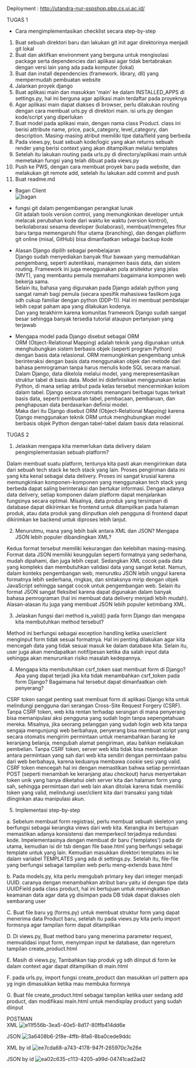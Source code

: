 Deployment :
http://utandra-nur-sspshop.pbp.cs.ui.ac.id/


TUGAS 1

- Cara mengimplementasikan checklist secara step-by-step
1. Buat sebuah direktori baru dan lakukan git init agar direktorinya menjadi git lokal
2. Buat dan aktifkan environment yang berguna untuk mengisolasi package serta dependencies dari aplikasi agar tidak bertabrakan dengan versi lain yang ada pada komputer (lokal)
3. Buat dan install dependencies (framework. library, dll) yang mempermudah pembuatan website
4. Jalankan proyek django 
5. Buat aplikasi main dan masukkan 'main' ke dalam INSTALLED_APPS di settings.py, hal ini berguna agar aplikasi main terdaftar pada proyeknya
6. Agar aplikasi main dapat diakses di browser, perlu dilakukan routing dengan cara membuat urls.py di direktori main. isi urls.py dengan kode/script yang diperlukan
7. Buat model pada aplikasi main, dengan nama class Product. class ini berisi attribute name, price, pack_category, level_category, dan description. Masing-masing atribut memiliki tipe data/field yang berbeda
8. Pada views.py, buat sebuah kode/logic yang akan returns sebuah render yang berisi context yang akan ditampilkan melalui templates
9. Setelah itu lakukan routing pada urls.py di directory/aplikasi main untuk memetakan fungsi yang telah dibuat pada views.py
10. Push ke PWS, dengan cara membuat proyek baru pada website, dan melakukan git remote add, setelah itu lakukan add commit and push
11. Buat readme.md

- Bagan Client  
![bagan](https://github.com/user-attachments/assets/54eccdf7-cc4d-4e54-bae7-339a34810116)


- fungsi git dalam pengembangan perangkat lunak  
Git adalah tools version control, yang memungkinkan developer untuk melacak perubahan kode dari waktu ke waktu (version kontrol), berkolaborasi sesama developer (kolaborasi), membuat/mengetes fitur baru tanpa memengaruhi fitur utama (branching), dan dengan platform git online (misal, GitHub) bisa dimanfaatkan sebagai backup kode

- Alasan Django dipilih sebagai pembelajaran  
Django sudah menyediakan banyak fitur bawaan yang memudahkan pengembang, seperti autentikasi, manajemen basis data, dan sistem routing. Framework ini juga menggunakan pola arsitektur yang jelas (MVT), yang membantu pemula memahami bagaimana komponen web bekerja sama.  
Selain itu, bahasa yang digunakan pada Django adalah python yang sangat ramah bagi pemula (secara spesifik mahasiswa fasilkom juga sdh cukup familiar dengan python (DDP-1)). Hal ini membuat pembelajar lebih cepat paham apa yang dilakukan kodenya.  
Dan yang terakhirm karena komunitas framework Django sudah sangat besar sehingga banyak tersedia tutorial ataupun pertanyaan yang terjawab

- Mengapa model pada Django disebut sebagai ORM  
ORM (Object-Relational Mapping) adalah teknik yang digunakan untuk menghubungkan sistem berbasis objek (seperti program Python) dengan basis data relasional. ORM memungkinkan pengembang untuk berinteraksi dengan basis data menggunakan objek dan metode dari bahasa pemrograman tanpa harus menulis kode SQL secara manual.  
Dalam Django, data dikelola melalui model, yang merepresentasikan struktur tabel di basis data. Model ini didefinisikan menggunakan kelas Python, di mana setiap atribut pada kelas tersebut mencerminkan kolom dalam tabel. Django secara otomatis menangani berbagai tugas terkait basis data, seperti pembuatan tabel, pembacaan, pembaruan, dan penghapusan data berdasarkan definisi model.  
Maka dari itu Django disebut ORM (Object-Relational Mapping) karena Django menggunakan teknik ORM untuk menghubungkan model berbasis objek Python dengan tabel-tabel dalam basis data relasional.



TUGAS 2

1. Jelaskan mengapa kita memerlukan data delivery dalam pengimplementasian sebuah platform?

Dalam membuat suatu platform, tentunya kita pasti akan mengirimkan data dari sebuah tech stack ke tech stack yang lain. Proses pengiriman data ini yang kita kenal sebagai data delivery. Proses ini sangat krusial karena memungkinkan komponen-komponen yang menggunakan tech stack yang berbeda dapat saling berinteraksi dan bertukar informasi. Dengan adanya data delivery, setiap komponen dalam platform dapat menjalankan fungsinya secara optimal. Misalnya, data produk yang tersimpan di database dapat dikirimkan ke frontend untuk ditampilkan pada halaman produk, atau data produk yang diinputkan oleh pengguna di frontend dapat dikirimkan ke backend untuk diproses lebih lanjut.

2. Menurutmu, mana yang lebih baik antara XML dan JSON? Mengapa JSON lebih populer dibandingkan XML?

Kedua format tersebut memiliki kekurangan dan kelebihan masing-masing. Format data JSON memiliki keunggulan seperti formatnya yang sederhana, mudah dipahami, dan juga lebih cepat. Sedangkan XML cocok pada data yang kompleks dan membutuhkan validasi data yang sangat ketat.
Namun, dalam konteks pengembangan web, menurutku JSON lebih unggul karena formatnya lebih sederhana, ringkas, dan sintaksnya mirip dengan objek JavaScript sehingga sangat cocok untuk pengembangan web. Selain itu format JSON sangat fleksibel karena dapat digunakan dalam banyak bahasa pemrograman (hal ini membuat data delivery menjadi lebih mudah). Alasan-alasan itu juga yang membuat JSON lebih populer ketimbang XML.

3. Jelaskan fungsi dari method is_valid() pada form Django dan mengapa kita membutuhkan method tersebut?

Method ini berfungsi sebagai exception handling ketika user/client menginput form tidak sesuai formatnya. Hal ini penting dilakukan agar kita mencegah data yang tidak sesuai masuk ke dalam database kita. Selain itu, user juga akan mendapatkan notif/pesan ketika dia salah input data sehingga akan menurunkan risiko masalah kedepannya.

4. Mengapa kita membutuhkan csrf_token saat membuat form di Django? Apa yang dapat terjadi jika kita tidak menambahkan csrf_token pada form Django? Bagaimana hal tersebut dapat dimanfaatkan oleh penyerang?

CSRF token sangat penting saat membuat form di aplikasi Django kita untuk melindungi pengguna dari serangan Cross-Site Request Forgery (CSRF). Tanpa CSRF token, web kita rentan terhadap serangan di mana penyerang bisa memanipulasi aksi pengguna yang sudah login tanpa sepengetahuan mereka. Misalnya, jika seorang pelanggan yang sudah login web kita tanpa sengaja mengunjungi web berbahaya, penyerang bisa membuat script yang secara otomatis mengirim permintaan untuk menambahkan barang ke keranjang belanja, mengubah alamat pengiriman, atau bahkan melakukan pembelian. Tanpa CSRF token, server web kita tidak bisa membedakan antara permintaan yang sah dari web kita sendiri dengan permintaan palsu dari web berbahaya, karena keduanya membawa cookie sesi yang valid. CSRF token mencegah hal ini dengan memastikan bahwa setiap permintaan POST (seperti menambah ke keranjang atau checkout) harus menyertakan token unik yang hanya diketahui oleh server kita dan halaman form yang sah, sehingga permintaan dari web lain akan ditolak karena tidak memiliki token yang valid, melindungi user/client kita dari transaksi yang tidak diinginkan atau manipulasi akun.

5. Implementasi step-by-step

a. Sebelum membuat form registrasi, perlu membuat sebuah skeleton yang berfungsi sebagai kerangka views dari web kita. Kerangka ini bertujuan memastikan adanya konsistensi dan memperkecil terjadinya redundasi kode. Impelementasinya dengan membuat dir baru ('templates') pada dir utama, kemudian isi dir tsb dengan file base.html yang berfungsi sebagai template untuk yang lain. Kemudian masukkan direktori templates ini ke dalam variabel TEMPLATES yang ada di settings.py. Setelah itu, file-file yang berfungsi sebagai tampilan web perlu meng-extends base.html

b. Pada models.py, kita perlu mengubah primary key dari integer menjadi UUID. caranya dengan menambahkan atribut baru yaitu id dengan tipe data UUIDField pada class product, hal ini bertujuan untuk meningkatkan keamanan data agar data yg disimpan pada DB tidak dapat diakses oleh sembarang user

C. Buat file baru yg (forms.py) untuk membuat struktur form yang dapat menerima data Product baru, setelah itu pada views.py kita perlu import formsnya agar tampilan form dapat ditampilkan

D. Di views.py, Buat method baru yang menerima parameter request, memvalidasi input form, menyimpan input ke database, dan ngereturn tampilan create_product.html

E. Masih di views.py, Tambahkan tiap produk yg sdh diinput di form ke dalam context agar dapat ditampilkan di main.html

F. pada urls.py, import fungsi create_product dan masukkan url pattern apa yg ingin dimasukkan ketika mau membuka formnya

G. Buat file create_product.html sebagai tampilan ketika user sedang add product, dan modifikasi main.html untuk mendisplay product yang sudah diinput



POSTMAN  
XML
![e11f556b-3ea5-40e5-8d17-80ffb414dd6e](https://github.com/user-attachments/assets/87fef678-ce48-4346-87eb-5e0764fff3c1)

JSON
![3a6408b6-2f8e-4ffb-8fa6-8ba0cede9ddc](https://github.com/user-attachments/assets/2a4fa79d-cd71-4102-bdf7-6debf8e8f355)

XML by id
![ee7cda68-a743-4178-947f-265970c7e26e](https://github.com/user-attachments/assets/17092805-ef66-4bd9-925c-58547a432361)

JSON by id
![ea02c635-c113-4205-a99d-04741cad2ad2](https://github.com/user-attachments/assets/abb99262-bcd9-4706-9ed1-a358d40b22ae)